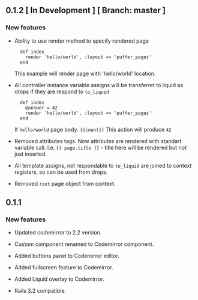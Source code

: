 ## 0.1.2 \[ In Development \] \[ Branch: master \]

### New features

*   Ability to use render method to specify rendered page

    ```
      def index
        render 'hello/world', :layout => 'puffer_pages'
      end
    ```

    This example will render page with 'hello/world' location.

*   All controller instance variable assigns will be transferret
    to liquid as drops if they are respond to `to_liquid`

    ```
      def index
        @answer = 42
        render 'hello/world', :layout => 'puffer_pages'
      end
    ```

    If `hello/world` page body: `{{count}}`
    This action will produce `42`

*   Removed attributes tags. Now attributes are rendered with standart
    variable call. I.e. `{{ page.title }}` - title here will be rendered
    but not just inserted.

*   All template assigns, not respondable to `to_liquid` are joined
    to context registers, so can be used from drops.

*   Removed `root` page object from context.

## 0.1.1

### New features

*   Updated codemirror to 2.2 version.

*   Custom component renamed to Codemirror component.

*   Added buttons panel to Codemirror editor.

*   Added fullscreen feature to Codemirror.

*   Added Liquid overlay to Codemirror.

*   Rails 3.2 compatible.